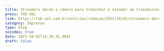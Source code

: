 ```yaml
---
title: Streamers abrem a câmera para trabalhar e estudar em transmissões no Twitch
press: TAB UOL
link: https://tab.uol.com.br/noticias/redacao/2021/10/02/streamers-abrem-a-camera-para-trabalhar-e-estudar-em-transmissoes-no-twitch.htm
category: Imprensa
type: blog
noindex: true
date: 2021-10-02T14:39:35.404Z
draft: false
---
```

